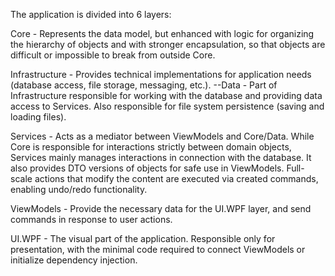 The application is divided into 6 layers:

Core - Represents the data model, but enhanced with logic for organizing the hierarchy of objects and with stronger encapsulation, so that objects are difficult or impossible to break from outside Core.

Infrastructure - Provides technical implementations for application needs (database access, file storage, messaging, etc.).
--Data - Part of Infrastructure responsible for working with the database and providing data access to Services. Also responsible for file system persistence (saving and loading files).

Services - Acts as a mediator between ViewModels and Core/Data. While Core is responsible for interactions strictly between domain objects, Services mainly manages interactions in connection with the database. It also provides DTO versions of objects for safe use in ViewModels. Full-scale actions that modify the content are executed via created commands, enabling undo/redo functionality.

ViewModels - Provide the necessary data for the UI.WPF layer, and send commands in response to user actions.

UI.WPF - The visual part of the application. Responsible only for presentation, with the minimal code required to connect ViewModels or initialize dependency injection.
